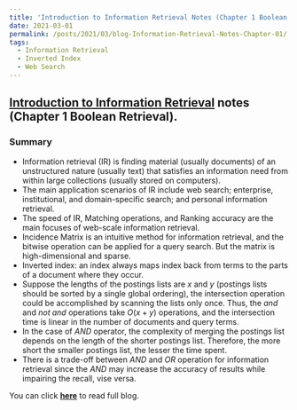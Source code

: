 ```yaml
---
title: 'Introduction to Information Retrieval Notes (Chapter 1 Boolean Retrieval)'
date: 2021-03-01
permalink: /posts/2021/03/blog-Information-Retrieval-Notes-Chapter-01/
tags:
  - Information Retrieval
  - Inverted Index
  - Web Search
---
```


## [Introduction to Information Retrieval](https://nlp.stanford.edu/IR-book/information-retrieval-book.html) notes (Chapter 1 Boolean Retrieval). 

### Summary

- Information retrieval (IR) is finding material (usually documents) of an unstructured nature (usually text) that satisfies an information need from within large collections (usually stored on computers). 
-  The main application scenarios of IR include web search; enterprise, institutional, and domain-specific search; and personal information retrieval.
- The speed of IR, Matching operations, and Ranking accuracy are the main focuses of web-scale information retrieval.
- Incidence Matrix is an intuitive method for information retrieval, and the bitwise operation can be applied for a query search. But the matrix is high-dimensional and sparse.
- Inverted index: an index always maps index back from terms to the parts of a document where they occur.
- Suppose the lengths of the postings lists are $x$ and $y$ (postings lists should be sorted by a single global ordering), the intersection operation could be accomplished by scanning the lists only once. Thus, the $and$ and $not \; and$ operations take $O(x + y)$ operations, and the intersection time is linear in the number of documents and query terms.
- In the case of $AND$ operator, the complexity of merging the postings list depends on the length of the shorter postings list. Therefore, the more short the smaller postings list, the lesser the time spent.
- There is a trade-off between $AND$ and $OR$ operation for information retrieval since the $AND$ may increase the accuracy of results while impairing the recall, vise versa.

You can click [**here**](https://zhuanlan.zhihu.com/p/353850769) to read full blog.
